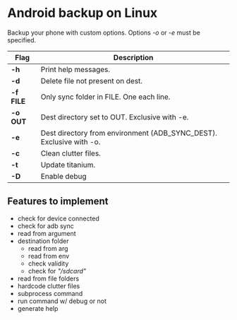 # Android backup on Linux

Backup your phone with custom options. Options *-o* or *-e* must be specified.

| Flag        | Description                                                         |
| ----------- | ------------------------------------------------------------------- |
| **-h**      | Print help messages.                                                |
| **-d**      | Delete file not present on dest.                                    |
| **-f FILE** | Only sync folder in FILE. One each line.                            |
| **-o OUT**  | Dest directory set to OUT. Exclusive with -e.                       |
| **-e**      | Dest directory from environment (ADB_SYNC_DEST). Exclusive with -o. |
| **-c**      | Clean clutter files.                                                |
| **-t**      | Update titanium.                                                    |
| **-D**      | Enable debug                                                        |

## Features to implement

- check for device connected
- check for adb sync
- read from argument
- destination folder
	- read from arg
	- read from env
	- check validity
	- check for *"/sdcard"*
- read from file folders
- hardcode clutter files
- subprocess command
- run command w/ debug or not
- generate help